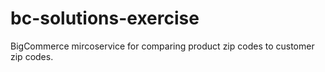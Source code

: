# bc-solutions-exercise

BigCommerce mircoservice for comparing product zip codes to customer zip codes.
